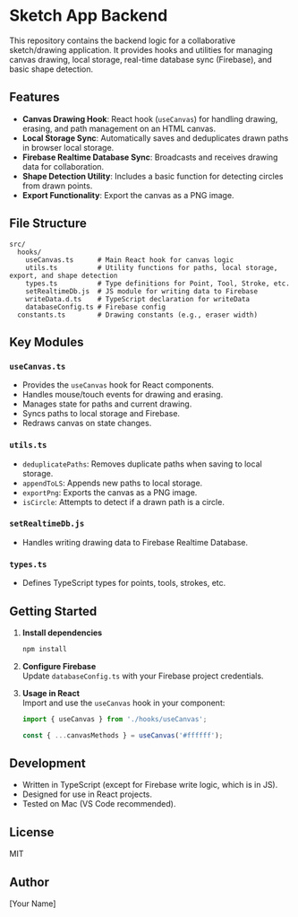 # Sketch App Backend

This repository contains the backend logic for a collaborative sketch/drawing application. It provides hooks and utilities for managing canvas drawing, local storage, real-time database sync (Firebase), and basic shape detection.

## Features

- **Canvas Drawing Hook**: React hook (`useCanvas`) for handling drawing, erasing, and path management on an HTML canvas.
- **Local Storage Sync**: Automatically saves and deduplicates drawn paths in browser local storage.
- **Firebase Realtime Database Sync**: Broadcasts and receives drawing data for collaboration.
- **Shape Detection Utility**: Includes a basic function for detecting circles from drawn points.
- **Export Functionality**: Export the canvas as a PNG image.

## File Structure

```
src/
  hooks/
    useCanvas.ts      # Main React hook for canvas logic
    utils.ts          # Utility functions for paths, local storage, export, and shape detection
    types.ts          # Type definitions for Point, Tool, Stroke, etc.
    setRealtimeDb.js  # JS module for writing data to Firebase
    writeData.d.ts    # TypeScript declaration for writeData
    databaseConfig.ts # Firebase config
  constants.ts        # Drawing constants (e.g., eraser width)
```

## Key Modules

### `useCanvas.ts`

- Provides the `useCanvas` hook for React components.
- Handles mouse/touch events for drawing and erasing.
- Manages state for paths and current drawing.
- Syncs paths to local storage and Firebase.
- Redraws canvas on state changes.

### `utils.ts`

- `deduplicatePaths`: Removes duplicate paths when saving to local storage.
- `appendToLS`: Appends new paths to local storage.
- `exportPng`: Exports the canvas as a PNG image.
- `isCircle`: Attempts to detect if a drawn path is a circle.

### `setRealtimeDb.js`

- Handles writing drawing data to Firebase Realtime Database.

### `types.ts`

- Defines TypeScript types for points, tools, strokes, etc.

## Getting Started

1. **Install dependencies**  
   ```bash
   npm install
   ```

2. **Configure Firebase**  
   Update `databaseConfig.ts` with your Firebase project credentials.

3. **Usage in React**  
   Import and use the `useCanvas` hook in your component:
   ```typescript
   import { useCanvas } from './hooks/useCanvas';

   const { ...canvasMethods } = useCanvas('#ffffff');
   ```

## Development

- Written in TypeScript (except for Firebase write logic, which is in JS).
- Designed for use in React projects.
- Tested on Mac (VS Code recommended).

## License

MIT

## Author

[Your Name]